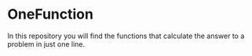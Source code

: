 # OneFunction
In this repository you will find the functions that calculate the answer to a problem in just one line.
